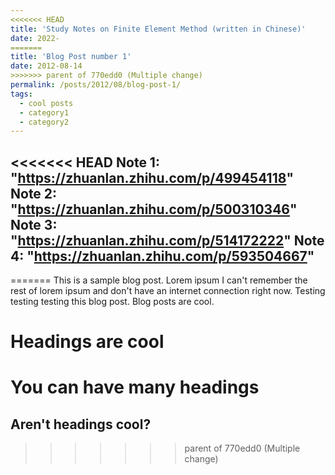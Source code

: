 ```yaml
---
<<<<<<< HEAD
title: 'Study Notes on Finite Element Method (written in Chinese)'
date: 2022-
=======
title: 'Blog Post number 1'
date: 2012-08-14
>>>>>>> parent of 770edd0 (Multiple change)
permalink: /posts/2012/08/blog-post-1/
tags:
  - cool posts
  - category1
  - category2
---
```


<<<<<<< HEAD
Note 1: "https://zhuanlan.zhihu.com/p/499454118"
Note 2: "https://zhuanlan.zhihu.com/p/500310346"
Note 3: "https://zhuanlan.zhihu.com/p/514172222"
Note 4: "https://zhuanlan.zhihu.com/p/593504667"
-----
=======
This is a sample blog post. Lorem ipsum I can't remember the rest of lorem ipsum and don't have an internet connection right now. Testing testing testing this blog post. Blog posts are cool.

Headings are cool
======

You can have many headings
======

Aren't headings cool?
------
>>>>>>> parent of 770edd0 (Multiple change)
